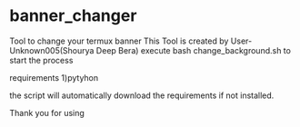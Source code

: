 # banner_changer
Tool to change your termux banner
This Tool is created by User-Unknown005(Shourya Deep Bera)
execute bash change_background.sh to start the process


requirements
1)pytyhon

the script will automatically download the requirements if not installed.

Thank you for using 
